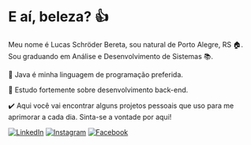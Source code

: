 # E aí, beleza? 👍

Meu nome é Lucas Schröder Bereta, sou natural de Porto Alegre, RS 🏠. Sou graduando em Análise e Desenvolvimento de Sistemas 📚.

📱 Java é minha linguagem de programação preferida.

📗 Estudo fortemente sobre desenvolvimento back-end.

✔️ Aqui você vai encontrar alguns projetos pessoais que uso para me aprimorar a cada dia. Sinta-se a vontade por aqui!

 [![LinkedIn](https://camo.githubusercontent.com/4f660401d8469647f004f5740254c81a657f48d4c55a635be05ffb196c2be320/68747470733a2f2f696d672e69636f6e73382e636f6d2f636f6c6f722f39362f3030303030302f6c696e6b6564696e2e706e67)](https://www.linkedin.com/in/lucasbereta/)  [![Instagram](https://camo.githubusercontent.com/13b4ab64e1a639ef039c1688b03c7a1a0aaa875a1858fa56888aa09c492aac6a/68747470733a2f2f696d672e69636f6e73382e636f6d2f636f6c6f722f39362f3030303030302f696e7374616772616d2d6e65772e706e67)](https://www.instagram.com/l_bereta/?hl=pt-br)  [![Facebook](https://camo.githubusercontent.com/6acccefe72a9ad3380c0802e7a78988adad9d186eefff43b715bd7d7d07dc52a/68747470733a2f2f696d672e69636f6e73382e636f6d2f636f6c6f722f39362f3030303030302f66616365626f6f6b2e706e67)](https://www.facebook.com/lucasbereta/)
